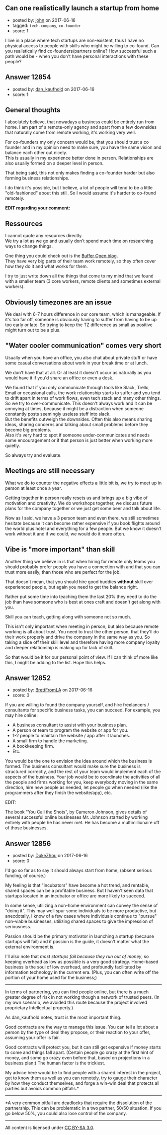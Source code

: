 ## Can one realistically launch a startup from home

- posted by: [john](https://stackexchange.com/users/11133625/john) on 2017-06-16
- tagged: `tech-company`, `co-founder`
- score: 1

I live in a place where tech startups are non-existent, thus I have no physical access to people with skills who might be willing to co-found. Can you realistically find co-founders/partners online? How successful such a path would be - when you don't have personal interactions with these people?


## Answer 12854

- posted by: [dan_kaufhold](https://stackexchange.com/users/1552235/dan-kaufhold) on 2017-06-16
- score: 1

<h2>General thoughts</h2>

<p>I absolutely believe, that nowadays a business could be entirely run from home.
I am part of a remote-only agency and apart from a few downsides that naturally come from remote working, it's working very well.</p>

<p>For co-founders my only concern would be, that you should trust a co founder and in my opinion need to make sure, you have the same vision and balance each other out nicely.<br>
This is usually in my experience better done in person. Relationships are also usually formed on a deeper level in person.</p>

<p>That being said, this not only makes finding a co-founder harder but also forming business relationships.</p>

<p>I do think it's possible, but I believe, a lot of people will tend to be a little "old-fashioned" about this still. So I would assume it's harder to co-found remotely.</p>

<p><strong>EDIT regarding your comment:</strong></p>

<h2>Ressources</h2>

<p>I cannot quote any resources directly.<br>
We try a lot as we go and usually don't spend much time on researching ways to change things.  </p>

<p>One thing you could check out is the <a href="https://open.buffer.com/?utm_source=blog&amp;utm_medium=Social&amp;utm_campaign=nav-open" rel="nofollow noreferrer">Buffer Open blog</a>.<br>
They have very big parts of their team work remotely, so they often cover how they do it and what works for them.</p>

<p>I try to just write down all the things that come to my mind that we found with a smaller team (3 core workers, remote clients and sometimes external workers).</p>

<h2>Obviously timezones are an issue</h2>

<p>We deal with 6-7 hours difference in our core team, which is manageable. If it's too far off, someone is obviously having to suffer from having to be up too early or late. So trying to keep the TZ difference as small as positive might turn out to be a plus.  </p>

<h2>"Water cooler communication" comes very short</h2>

<p>Usually when you have an office, you also chat about private stuff or have some casual conversations about work in your break time or at lunch.  </p>

<p>We don't have that at all. Or at least it doesn't occur as naturally as you would have it if you'd share an office or even a desk.  </p>

<p>We found that if you only communicate through tools like Slack, Trello, Email or occasional calls, the work relationship starts to suffer and you tend to drift apart in terms of work flows, even tech stack and many other things. So we try to over-communicate. This doesn't always work and it can be annoying at times, because it might be a distraction when someone constantly posts seemingly useless stuff into slack.<br>
But the benefits outweigh the downsides. Often this also means sharing ideas, sharing concerns and talking about small problems before they become big problems.<br>
Also it's very hard to spot if someone under-communicates and needs some encouragement or if that person is just better when working more quietly.  </p>

<p>So always try and evaluate.</p>

<h2>Meetings are still necessary</h2>

<p>What we do to counter the negative effects a little bit is, we try to meet up in person at least once a year.  </p>

<p>Getting together in person really resets us and brings up a big vibe of motivation and creativity. We do workshops together, we discuss future plans for the company together or we just get some beer and talk about life.</p>

<p>Now as I said, we have a 3 person team and even there, we still sometimes hesitate because it can become rather expensive if you book flights around the world plus hotel and everything for a few people. But we know it doesn't work without it and if we could, we would do it more often. </p>

<h2>Vibe is "more important" than skill</h2>

<p>Another thing we believe in is that when hiring for remote only teams you should probably prefer people you have a connection with and that you can trust more easily, than those who are perfect for the job.  </p>

<p>That doesn't mean, that you should hire good buddies <strong>without</strong> skill over experienced people, but again you need to get the balance right.</p>

<p>Rather put some time into teaching them the last 20% they need to do the job than have someone who is best at ones craft and doesn't get along with you.</p>

<p>Skill you can teach, getting along with someone not so much. </p>

<p>This isn't only important when meeting in person, but also because remote working is all about trust. You need to trust the other person, that they'll do their work properly and drive the company in the same way as you. So taking a slice off their skill level and therefore having more company loyalty and deeper relationship is making up for lack of skill.</p>

<p>So that would be it for our personal point of view. If I can think of more like this, I might be adding to the list. Hope this helps.</p>



## Answer 12852

- posted by: [BrettFromLA](https://stackexchange.com/users/2813127/brettfromla) on 2017-06-16
- score: 0

If you are willing to found the company yourself, and hire freelancers / consultants for specific business tasks, you can succeed. For example, you may hire online:

 - A business consultant to assist with your business plan.
 - A person or team to program the website or app for you.
 - 1-2 people to maintain the website / app after it launches.
 - A small firm to handle the marketing.
 - A bookkeeping firm.
 - Etc.

You would be the one to envision the idea around which the business is formed. The business consultant would make sure the business is structured correctly, and the rest of your team would implement each of the aspects of the business. Your job would be to coordinate the activities of all the people and firms working for you, keep everybody moving in the same direction, hire new people as needed, let people go when needed (like the programmers after they finish the website/app), etc.

EDIT:

The book "You Call the Shots", by Cameron Johnson, gives details of several successful online businesses Mr. Johnson started by working entirely with people he has never met. He has become a multimillionaire off of those businesses.


## Answer 12856

- posted by: [DukeZhou](https://stackexchange.com/users/4146639/dukezhou) on 2017-06-16
- score: 0

I'd go so far as to say it should always start from home, (absent serious funding, of course.)

My feeling is that "incubators" have become a hot trend, and rentable, shared spaces can be a profitable business. But I haven't seen data that startups located in an incubator or office are more likely to succeed.

In some sense, utilizing a non-home environment can convey the sense of "doing it".  This may well spur some individuals to be more productive, but anecdotally, I know of a few cases where individuals continue to "pursue" non-viable businesses, utilizing shared spaces to give the impression of seriousness.

Passion should be the primary motivator in launching a startup (because startups will fail) and if passion is the guide, it doesn't matter what the external environment is.

I'll also note that *most startups fail because they run out of money*, so keeping overhead as low as possible is a very good strategy.  Home-based business is the soul of low overhead, and profoundly facilitated by information technology in the current era. (Plus, you can often write off the portion of your home used for the business;)

-----------------------------------------

In terms of partnering, you can find people online, but there is a much greater degree of risk in not working though a network of trusted peers.  (In my own scenario, we avoided this route because the project involved proprietary Intellectual property.)

As dan_kaufhold notes, trust is the most important thing.

Good contracts are the way to manage this issue.  You can tell a lot about a person by the type of deal they propose, or their reaction to your offer, assuming your offer is fair. 

Good contracts will protect you, but it can still get expensive if money starts to come and things fall apart. (Certain people go crazy at the first hint of money, and some go crazy even before that, based on projections in a business plan;) The human factor is the trickiest.

My advice here would be to find people with a shared interest in the project, get to know them as well as you can remotely, try to gauge their character by how they conduct themselves, and forge a win-win deal that protects all parties but avoids common pitfalls.*

------------------------------------------------------------
*A very common pitfall are deadlocks that require the dissolution of the partnership. This can be problematic in a two partner, 50/50 situation.  If you go below 50%, you could also lose control of the company.  


 



---

All content is licensed under [CC BY-SA 3.0](https://creativecommons.org/licenses/by-sa/3.0/).
